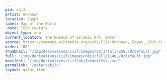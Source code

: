 ```yaml
---
pid: obj3
artist: Unknown
location: Egypt
label: Map of the World
_date: 15th century
object_type: map
current_location: The Museum of Islamic Art, Qatar
source: https://commons.wikimedia.org/wiki/File:Unknown,_Egypt,_15th_Century_-_Map_of_World_-_Google_Art_Project.jpg
order: '02'
thumbnail: "/img/derivatives/iiif/images/obj3/full/250,/0/default.jpg"
full: "/img/derivatives/iiif/images/obj3/full/1140,/0/default.jpg"
manifest: "/img/derivatives/iiif/obj3/manifest.json"
permalink: "/qatar/obj3/"
layout: qatar_item
---
```

